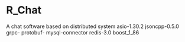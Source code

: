 # R_Chat
A chat software based on distributed system 
asio-1.30.2
jsoncpp-0.5.0
grpc-
protobuf-
mysql-connector
redis-3.0
boost_1_86
